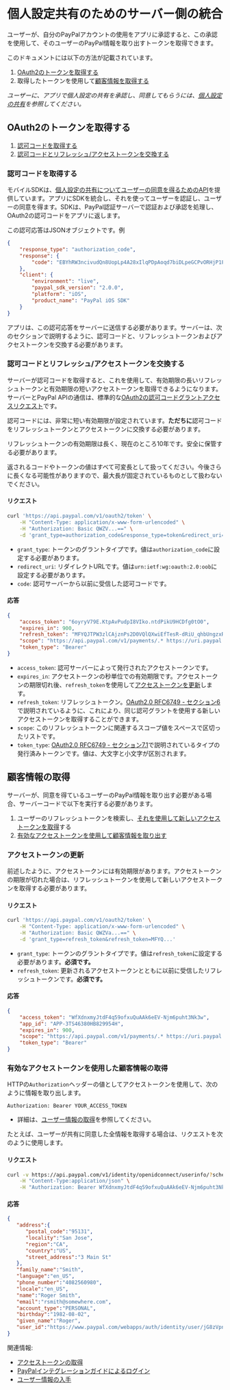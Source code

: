 個人設定共有のためのサーバー側の統合
=======================================

ユーザーが、自分のPayPalアカウントの使用をアプリに承認すると、この承認を使用して、そのユーザーのPayPal情報を取り出すトークンを取得できます。

このドキュメントには以下の方法が記載されています。

1. [OAuth2のトークンを取得する](#obtain-oauth2-tokens)
2. 取得したトークンを使用して[顧客情報を取得する](#retrieve-customer-information)

_ユーザーに、アプリで個人設定の共有を承認し、同意してもらうには、[個人設定の共有](profile_sharing_mobile.md)を参照してください。_


OAuth2のトークンを取得する
--------------------

1. [認可コードを取得する](#obtain-an-authorization-code)
2. [認可コードとリフレッシュ/アクセストークンを交換する](#exchange-authorization-code-for-refresh--access-tokens)
### 認可コードを取得する

モバイルSDKは、[個人設定の共有についてユーザーの同意を得るためのAPI](profile_sharing_mobile.md)を提供しています。アプリにSDKを統合し、それを使ってユーザーを認証し、ユーザーの同意を得ます。SDKは、PayPal認証サーバーで認証および承認を処理し、OAuth2の認可コードをアプリに返します。

この認可応答はJSONオブジェクトです。例

```json
{
    "response_type": "authorization_code",
    "response": {
        "code": "EBYhRW3ncivudQn8UopLp4A28xIlqPDpAoqd7biDLpeGCPvORHjP1Fh4CbFPgKMGCHejdDwe9w1uDWnjPCp1lkaFBjVmjvjpFtnr6z1YeBbmfZYqa9faQT_71dmgZhMIFVkbi4yO7hk0LBHXt_wtdsw",
    },
    "client": {
        "environment": "live",
        "paypal_sdk_version": "2.0.0",
        "platform": "iOS",
        "product_name": "PayPal iOS SDK"
    }
}
```

アプリは、この認可応答をサーバーに送信する必要があります。サーバーは、次のセクションで説明するように、認可コードと、リフレッシュトークンおよびアクセストークンを交換する必要があります。


### 認可コードとリフレッシュ/アクセストークンを交換する

サーバーが認可コードを取得すると、これを使用して、有効期限の長いリフレッシュトークンと有効期限の短いアクセストークンを取得できるようになります。サーバーとPayPal APIの通信は、標準的な[OAuth2の認可コードグラントアクセスリクエスト](http://tools.ietf.org/html/rfc6749#section-4.1.3)です。

認可コードには、非常に短い有効期限が設定されています。**ただちに**認可コードをリフレッシュトークンとアクセストークンに交換する必要があります。

リフレッシュトークンの有効期限は長く、現在のところ10年です。安全に保管する必要があります。

返されるコードやトークンの値はすべて可変長として扱ってください。今後さらに長くなる可能性がありますので、最大長が固定されているものとして扱わないでください。


#### リクエスト

```bash
curl 'https://api.paypal.com/v1/oauth2/token' \
    -H "Content-Type: application/x-www-form-urlencoded" \
    -H "Authorization: Basic QWZV...==" \
    -d 'grant_type=authorization_code&response_type=token&redirect_uri=urn:ietf:wg:oauth:2.0:oob&code=EBYhRW3ncivudQn8UopLp4A28...'
```

* `grant_type`: トークンのグラントタイプです。値は`authorization_code`に設定する必要があります。
* `redirect_uri`: リダイレクトURLです。値は`urn:ietf:wg:oauth:2.0:oob`に設定する必要があります。
* `code`: 認可サーバーから以前に受信した認可コードです。

#### 応答

```JSON
{
    "access_token": "6oyryV79E.KtpAvPudpI8VIko.ntdPikU9HCDfg0tO0",
    "expires_in": 900,
    "refresh_token": "MFYQJTPW3zlCAjznPs2D0VQlQXwiEfTesR-dRiU_qhbUngzxR3NmeBxqKELcmGtSI739R-awwvOyGVO1LJbowy7n8Ul3vsf5HQDTCzUlDylqBvW0",
    "scope": "https://api.paypal.com/v1/payments/.* https://uri.paypal.com/services/payments/futurepayments",
    "token_type": "Bearer"
}
```

* `access_token`: 認可サーバーによって発行されたアクセストークンです。
* `expires_in`: アクセストークンの秒単位での有効期限です。アクセストークンの期限切れ後、`refresh_token`を使用して[アクセストークンを更新](#refresh-an-access-token)します。
* `refresh_token`: リフレッシュトークン。[OAuth2.0 RFC6749 - セクション6](http://tools.ietf.org/html/rfc6749#section-6)で説明されているように、これにより、同じ認可グラントを使用する新しいアクセストークンを取得することができます。
* `scope`: このリフレッシュトークンに関連するスコープ値をスペースで区切ったリストです。
* `token_type`: [OAuth2.0 RFC6749 - セクション7.1](http://tools.ietf.org/html/rfc6749#section-7.1)で説明されているタイプの発行済みトークンです。値は、大文字と小文字が区別されます。


顧客情報の取得
-----------------------------

サーバーが、同意を得ているユーザーのPayPal情報を取り出す必要がある場合、サーバーコードで以下を実行する必要があります。

1. ユーザーのリフレッシュトークンを検索し、[それを使用して新しいアクセストークンを取得](#refresh-an-access-token)する
2. [有効なアクセストークンを使用して顧客情報を取り出す](#retrieve-customer-information-using-a-valid-access-token)

### アクセストークンの更新

前述したように、アクセストークンには有効期限があります。アクセストークンの期限が切れた場合は、リフレッシュトークンを使用して新しいアクセストークンを取得する必要があります。

#### リクエスト

```bash
curl 'https://api.paypal.com/v1/oauth2/token' \
    -H "Content-Type: application/x-www-form-urlencoded" \
    -H "Authorization: Basic QWZVa...==" \
    -d 'grant_type=refresh_token&refresh_token=MFYQ...'
```

* `grant_type`: トークンのグラントタイプです。値は`refresh_token`に設定する必要があります。**必須です。**
* `refresh_token`: 更新されるアクセストークンとともに以前に受信したリフレッシュトークンです。**必須です。**

#### 応答

```JSON
{
    "access_token": "WfXdnxmyJtdF4q59ofxuQuAAk6eEV-Njm6puht3Nk3w",
    "app_id": "APP-3TS46380HB829954H",
    "expires_in": 900,
    "scope": "https://api.paypal.com/v1/payments/.* https://uri.paypal.com/services/payments/futurepayments",
    "token_type": "Bearer"
}
```


### 有効なアクセストークンを使用した顧客情報の取得

HTTPの`Authorization`ヘッダーの値としてアクセストークンを使用して、次のように情報を取り出します。

```
Authorization: Bearer YOUR_ACCESS_TOKEN
```

* 詳細は、[ユーザー情報の取得](https://developer.paypal.com/docs/api/#get-user-information)を参照してください。

たとえば、ユーザーが共有に同意した全情報を取得する場合は、リクエストを次のように使用します。

#### リクエスト

```bash
curl -v https://api.paypal.com/v1/identity/openidconnect/userinfo/?schema=openid \
    -H "Content-Type:application/json" \
    -H "Authorization: Bearer WfXdnxmyJtdF4q59ofxuQuAAk6eEV-Njm6puht3Nk3w"
```

#### 応答

```JSON
{  
   "address":{  
      "postal_code":"95131",
      "locality":"San Jose",
      "region":"CA",
      "country":"US",
      "street_address":"3 Main St"
   },
   "family_name":"Smith",
   "language":"en_US",
   "phone_number":"4082560980",
   "locale":"en_US",
   "name":"Roger Smith",
   "email":"rsmith@somewhere.com",
   "account_type":"PERSONAL",
   "birthday":"1982-08-02",
   "given_name":"Roger",
   "user_id":"https://www.paypal.com/webapps/auth/identity/user/jG8zVpn2toXCPmzNffW1WTRLA2KOhPXYybeTM9p3ct0"
}
```


関連情報:

- [アクセストークンの取得](https://developer.paypal.com/webapps/developer/docs/integration/direct/make-your-first-call/#get-an-access-token)
- [PayPalインテグレーションガイドによるログイン](https://developer.paypal.com/docs/integration/direct/identity/log-in-with-paypal/)
- [ユーザー情報の入手](https://developer.paypal.com/docs/api/#get-user-information)
